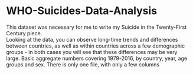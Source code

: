 # WHO-Suicides-Data-Analysis
This dataset was necessary for me to write my Suicide in the Twenty-First Century piece.  
Looking at the data, you can observe long-time trends and differences between countries, as well as within countries across a few demographic groups - in both cases you will see that these differences may be very large.
Basic aggregate numbers covering 1979-2016, by country, year, age groups and sex. There is only one file, with only a few columns
